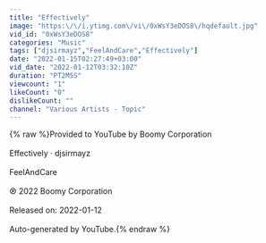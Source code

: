 ```yaml
---
title: "Effectively"
image: "https:\/\/i.ytimg.com\/vi\/0xWsY3eDOS8\/hqdefault.jpg"
vid_id: "0xWsY3eDOS8"
categories: "Music"
tags: ["djsirmayz","FeelAndCare","Effectively"]
date: "2022-01-15T02:27:49+03:00"
vid_date: "2022-01-12T03:32:10Z"
duration: "PT2M5S"
viewcount: "1"
likeCount: "0"
dislikeCount: ""
channel: "Various Artists - Topic"
---
```

{% raw %}Provided to YouTube by Boomy Corporation<br /><br />Effectively · djsirmayz<br /><br />FeelAndCare<br /><br />℗ 2022 Boomy Corporation<br /><br />Released on: 2022-01-12<br /><br />Auto-generated by YouTube.{% endraw %}
